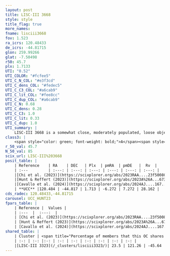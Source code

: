 ```yaml
---
layout: post
title: LISC-III 3668
style: style
title_flag: true
more_names: 
fname: lisciii3668
fov: 1.523
ra_icrs: 120.48433
de_icrs: -44.81715
glon: 259.99266
glat: -7.50498
r50: 45.7
plx: 1.7133
UTI: "0.52"
UTI_COLOR: "#fcfee5"
UTI_C_N_COL: "#e3f3cd"
UTI_C_dens_COL: "#fedec5"
UTI_C_C3_COL: "#a6cab9"
UTI_C_lit_COL: "#fee8cc"
UTI_C_dup_COL: "#a6cab9"
UTI_C_N: 0.68
UTI_C_dens: 0.28
UTI_C_C3: 1.0
UTI_C_lit: 0.33
UTI_C_dup: 1.0
UTI_summary: |
    LISC-III 3668 is a somewhat close, moderately populated, loose object of very high C3 quality. It was recently reported in the literature.<br><br>This object shares a small percentage of members with at least one entry reported in the same catalogue.
class3: |
    <span style="color: green; font-weight: bold;">A</span><span style="color: green; font-weight: bold;">A</span>
r_50_val: 45.7
N_50_val: 85
scix_url: LISC-III%203668
posit_table: |
    | Reference    | RA    | DEC   | Plx  | pmRA  | pmDE   |  Rv  |
    | :---         | :---: | :---: | :---: | :---: | :---: | :---: |
    |[Chi et al. (2023)](https://scixplorer.org/abs/2023RAA....23f5008C) | 120.166 | -45.397 | 1.794 | -6.223 | 7.063 | -- |
    |[Hunt & Reffert (2023)](https://scixplorer.org/abs/2023A%26A...673A.114H) | 120.112 | -44.189 | 1.702 | -6.251 | 7.335 | 25.371 |
    |[Cavallo et al. (2024)](https://scixplorer.org/abs/2024AJ....167...12C) | 120.416 | -44.902 | 1.706 | -- | -- | -- |
    | **UCC** |120.484 | -44.817 | 1.713 | -6.272 | 7.272 | 28.162 | 
cds_radec: 120.48433,-44.81715
carousel: UCC_HUNT23
fpars_table: |
    | Reference |  Values |
    | :---  |  :---:  |
    | [Chi et al. (2023)](https://scixplorer.org/abs/2023RAA....23f5008C) | `E(V-I)=0.01, m-M=8.9, Z=0.02, fbin=0.36` |
    | [Hunt & Reffert (2023)](https://scixplorer.org/abs/2023A%26A...673A.114H) | `AV50=0.165, diffAV50=1.061, MOD50=8.759, logAge50=7.458` |
    | [Cavallo et al. (2024)](https://scixplorer.org/abs/2024AJ....167...12C) | `AV50=0.38, dMod50=8.93, logAge50=7.18, [Fe/H]50=0.09` |
shared_table: |
    | Cluster | <span title="Percentage of members that this OC shares with the ones listed">%</span>   | RA   | DEC   | Plx   | pmRA  | pmDE  | Rv | UTI |
    | :-: | :-: |:-: | :-: | :-: | :-: | :-: | :-: | :-: |
    |[LISC-III 3323](/_clusters/lisciii3323/)| 23.5 | 121.26 | -45.64 | 1.69 | -6.31 | 7.22 | 25.58 |0.2 |
---
```

